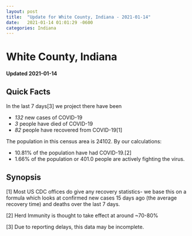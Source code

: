 ```yaml
---
layout: post
title:  "Update for White County, Indiana - 2021-01-14"
date:   2021-01-14 01:01:29 -0600
categories: Indiana
---
```


# White County, Indiana
#### Updated 2021-01-14

## Quick Facts

In the last 7 days[3] we project there have been
- *132* new cases of COVID-19
- *3* people have died of COVID-19
- *82* people have recovered from COVID-19[1]

The population in this census area is 24102. By our calculations:
- 10.81% of the population have had COVID-19.[2]
- 1.66% of the population or 401.0 people are actively fighting the virus.

## Synopsis




[1] Most US CDC offices do give any recovery statistics- we base this on a formula which looks at confirmed new cases
15 days ago (the average recovery time) and deaths over the last 7 days.

[2] Herd Immunity is thought to take effect at around ~70-80%

[3] Due to reporting delays, this data may be incomplete.
 
    